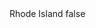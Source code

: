 <?xml version="1.0" encoding="UTF-8"?>
<CustomMetadata xmlns="http://soap.sforce.com/2006/04/metadata">
    <label>Rhode Island</label>
    <protected>false</protected>
</CustomMetadata>

